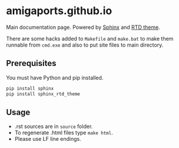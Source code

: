 # amigaports.github.io

Main documentation page. Powered by [Sphinx](http://www.sphinx-doc.org) and
[RTD theme](https://sphinx-rtd-theme.readthedocs.io).

There are some hacks added to `Makefile` and `make.bat` to make them runnable
from `cmd.exe` and also to put site files to main directory.

## Prerequisites

You must have Python and pip installed.

``` sh
pip install sphinx
pip install sphinx_rtd_theme
```

## Usage

- .rst sources are in `source` folder.
- To regenerate .html files type `make html`.
- Please use LF line endings.

